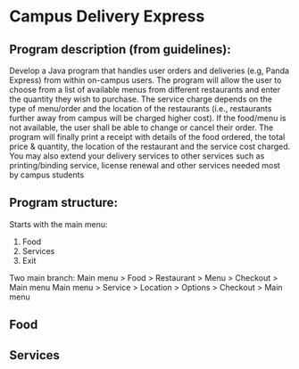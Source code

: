 # Campus Delivery Express

## Program description (from guidelines):
Develop a Java program that handles user orders and deliveries (e.g, Panda Express) from within on-campus users. The program will allow the user to choose from a list of available menus from different restaurants and enter the quantity they wish to purchase. The service charge depends on the type of menu/order and the location of the restaurants (i.e., restaurants further away from campus will be charged higher cost). If the food/menu is not available, the user shall be able to change or cancel their order. The program will finally print a receipt with details of the food ordered, the total price & quantity, the location of the restaurant and the service cost charged. You may also extend your delivery services to other services such as printing/binding service, license renewal and other services needed most by campus students

## Program structure:
Starts with the main menu:
1. Food
2. Services
3. Exit

Two main branch:
Main menu > Food > Restaurant > Menu > Checkout > Main menu
Main menu > Service > Location > Options > Checkout > Main menu

## Food

## Services

